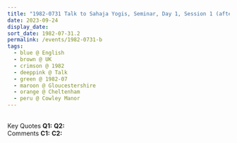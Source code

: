 ```yaml
---
title: "1982-0731 Talk to Sahaja Yogis, Seminar, Day 1, Session 1 (afternoon) with Round Setting Questions and Answers, Cowley Manor, Cheltenham, Gloucestershire, UK"
date: 2023-09-24
display_date: 
sort_date: 1982-07-31.2
permalink: /events/1982-0731-b
tags:
  - blue @ English
  - brown @ UK
  - crimson @ 1982
  - deeppink @ Talk
  - green @ 1982-07
  - maroon @ Gloucestershire
  - orange @ Cheltenham
  - peru @ Cowley Manor
---
```


<br>

<wave-list>
  <list-title color="DarkSeaGreen" width="55">Key Quotes</list-title>
  <list-item color="BlanchedAlmond" width="280"><b>Q1:</b> <i></i></list-item>
  <list-item color="Lavender" width="280"><b>Q2:</b> <i></i></list-item>
</wave-list>

<br>

<wave-list>
  <list-title color="DarkSeaGreen" width="55">Comments</list-title>
  <list-item color="BlanchedAlmond" width="280"><b>C1:</b> <i></i></list-item>
  <list-item color="Lavender" width="280"><b>C2:</b> <i></i></list-item>
</wave-list>
